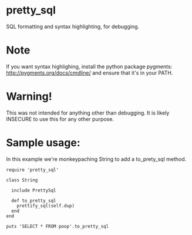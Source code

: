 pretty_sql
==========

SQL formatting and syntax highlighting, for debugging.

Note
====

If you want syntax highlighing, install the python package pygments: http://pygments.org/docs/cmdline/ and ensure that it's in your PATH.

Warning!
========

This was not intended for anything other than debugging. It is likely INSECURE to use this for any other purpose.

Sample usage:
=============

In this example we're monkeypaching String to add a to_prety_sql method.

    require 'pretty_sql'

    class String

      include PrettySql

      def to_pretty_sql
        prettify_sql(self.dup)
      end
    end

    puts 'SELECT * FROM poop'.to_pretty_sql
